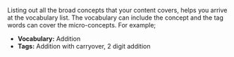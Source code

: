 Listing out all the broad concepts that your content covers, helps you arrive at the vocabulary list. The vocabulary can include the concept and the tag words can cover the micro-concepts. 
For example; 

- **Vocabulary:** Addition              
- **Tags:** Addition with carryover, 2 digit addition
